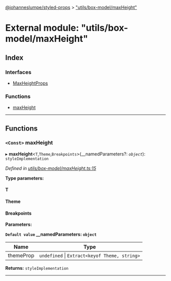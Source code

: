 [@johanneslumpe/styled-props](../README.md) > ["utils/box-model/maxHeight"](../modules/_utils_box_model_maxheight_.md)

# External module: "utils/box-model/maxHeight"

## Index

### Interfaces

* [MaxHeightProps](../interfaces/_utils_box_model_maxheight_.maxheightprops.md)

### Functions

* [maxHeight](_utils_box_model_maxheight_.md#maxheight)

---

## Functions

<a id="maxheight"></a>

### `<Const>` maxHeight

▸ **maxHeight**<`T`,`Theme`,`Breakpoints`>(__namedParameters?: *`object`*): `styleImplementation`

*Defined in [utils/box-model/maxHeight.ts:15](https://github.com/johanneslumpe/styled-props/blob/8e709f1/src/utils/box-model/maxHeight.ts#L15)*

**Type parameters:**

#### T 
#### Theme 
#### Breakpoints 
**Parameters:**

**`Default value` __namedParameters: `object`**

| Name | Type |
| ------ | ------ |
| themeProp | `undefined` \| `Extract<keyof Theme, string>` |

**Returns:** `styleImplementation`

___

